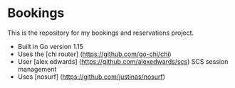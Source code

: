 # Bookings

This is the repository for my bookings and reservations project.

- Built in Go version 1.15
- Uses the [chi router] (https://github.com/go-chi/chi)
- User [alex edwards] (https://github.com/alexedwards/scs) SCS session management
- Uses [nosurf] (https://github.com/justinas/nosurf) 




